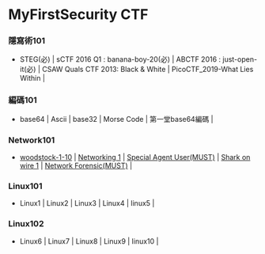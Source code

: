 # MyFirstSecurity CTF
### 隱寫術101
- STEG(必) | sCTF 2016 Q1 : banana-boy-20(必) | ABCTF 2016 : just-open-it(必) | CSAW Quals CTF 2013: Black & White | PicoCTF_2019-What Lies Within |
### 編碼101
- base64 | Ascii | base32 | Morse Code | 第一堂base64編碼 |
### Network101
- [woodstock-1-10](https://youtu.be/f2R6P6FKSNA) | [Networking 1]() | [Special Agent User(MUST)](https://youtu.be/Ia1Bh6wiRDs) | [Shark on wire 1]() | [Network Forensic(MUST)]() |
### Linux101
- Linux1 | Linux2 | Linux3 | Linux4 | linux5 |
### Linux102
- Linux6 | Linux7 | Linux8 | Linux9 | linux10 |
